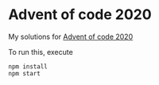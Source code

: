 # Advent of code 2020
My solutions for [Advent of code 2020](https://adventofcode.com/2020)

To run this, execute
```
npm install
npm start
```
